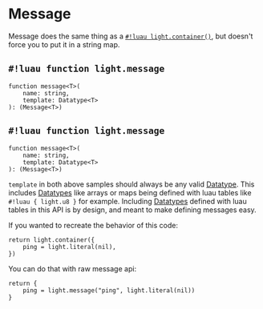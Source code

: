 # Message

Message does the same thing as a [`#!luau light.container()`](./container.md), but doesn't force you to put it in a
string map.

## `#!luau function light.message`

```luau title='<span class="md-tag md-tag-icon md-tag--client">Client</span> <span class="md-tag md-tag-icon md-tag--shared">Shared</span> <span class="md-tag md-tag-icon md-tag--sync">Synchronous</span> <span class="md-tag md-tag-icon md-tag--async">Yielding</span>'
function message<T>(
    name: string,
    template: Datatype<T>
): (Message<T>)
```

## `#!luau function light.message`

```luau title='<span class="md-tag md-tag-icon md-tag--server">Server</span> <span class="md-tag md-tag-icon md-tag--sync">Synchronous</span>'
function message<T>(
    name: string,
    template: Datatype<T>
): (Message<T>)
```

`template` in both above samples should always be any valid [Datatype](../../../constants/datatypes/index.md).
This includes [Datatypes](../../../constants/datatypes/index.md) like arrays or maps being defined with luau tables like
`#!luau { light.u8 }` for example. Including [Datatypes](../../../constants/datatypes/index.md) defined with luau tables
in this API is by design, and meant to make defining messages easy.

If you wanted to recreate the behavior of this code:

```luau
return light.container({
    ping = light.literal(nil),
})
```

You can do that with raw message api:

```luau
return {
    ping = light.message("ping", light.literal(nil))
}
```
